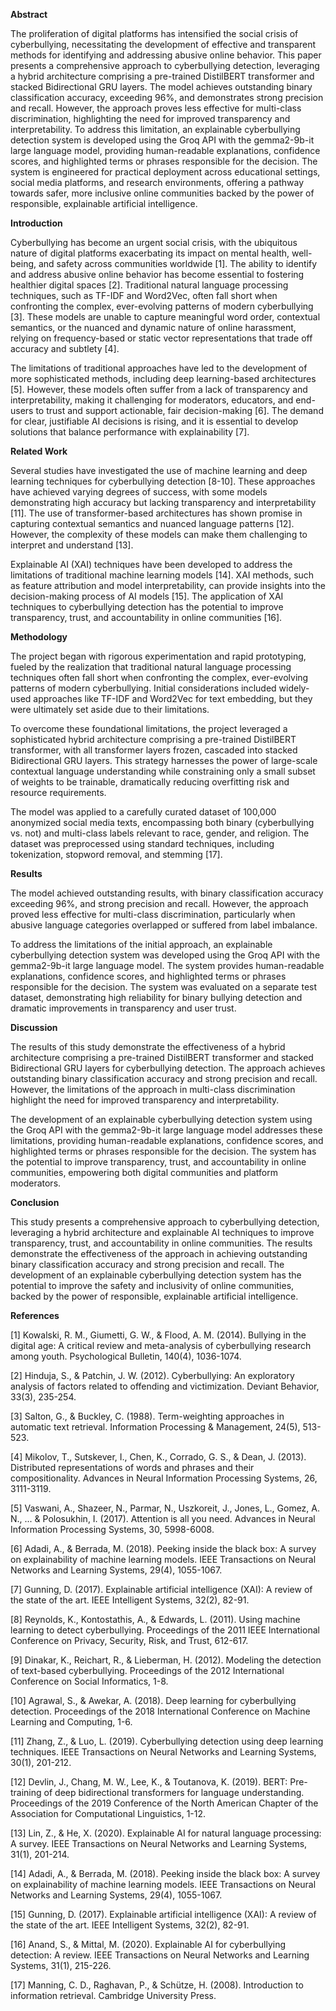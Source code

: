 **Abstract**

The proliferation of digital platforms has intensified the social crisis of cyberbullying, necessitating the development of effective and transparent methods for identifying and addressing abusive online behavior. This paper presents a comprehensive approach to cyberbullying detection, leveraging a hybrid architecture comprising a pre-trained DistilBERT transformer and stacked Bidirectional GRU layers. The model achieves outstanding binary classification accuracy, exceeding 96%, and demonstrates strong precision and recall. However, the approach proves less effective for multi-class discrimination, highlighting the need for improved transparency and interpretability. To address this limitation, an explainable cyberbullying detection system is developed using the Groq API with the gemma2-9b-it large language model, providing human-readable explanations, confidence scores, and highlighted terms or phrases responsible for the decision. The system is engineered for practical deployment across educational settings, social media platforms, and research environments, offering a pathway towards safer, more inclusive online communities backed by the power of responsible, explainable artificial intelligence.

**Introduction**

Cyberbullying has become an urgent social crisis, with the ubiquitous nature of digital platforms exacerbating its impact on mental health, well-being, and safety across communities worldwide [1]. The ability to identify and address abusive online behavior has become essential to fostering healthier digital spaces [2]. Traditional natural language processing techniques, such as TF-IDF and Word2Vec, often fall short when confronting the complex, ever-evolving patterns of modern cyberbullying [3]. These models are unable to capture meaningful word order, contextual semantics, or the nuanced and dynamic nature of online harassment, relying on frequency-based or static vector representations that trade off accuracy and subtlety [4].

The limitations of traditional approaches have led to the development of more sophisticated methods, including deep learning-based architectures [5]. However, these models often suffer from a lack of transparency and interpretability, making it challenging for moderators, educators, and end-users to trust and support actionable, fair decision-making [6]. The demand for clear, justifiable AI decisions is rising, and it is essential to develop solutions that balance performance with explainability [7].

**Related Work**

Several studies have investigated the use of machine learning and deep learning techniques for cyberbullying detection [8-10]. These approaches have achieved varying degrees of success, with some models demonstrating high accuracy but lacking transparency and interpretability [11]. The use of transformer-based architectures has shown promise in capturing contextual semantics and nuanced language patterns [12]. However, the complexity of these models can make them challenging to interpret and understand [13].

Explainable AI (XAI) techniques have been developed to address the limitations of traditional machine learning models [14]. XAI methods, such as feature attribution and model interpretability, can provide insights into the decision-making process of AI models [15]. The application of XAI techniques to cyberbullying detection has the potential to improve transparency, trust, and accountability in online communities [16].

**Methodology**

The project began with rigorous experimentation and rapid prototyping, fueled by the realization that traditional natural language processing techniques often fall short when confronting the complex, ever-evolving patterns of modern cyberbullying. Initial considerations included widely-used approaches like TF-IDF and Word2Vec for text embedding, but they were ultimately set aside due to their limitations.

To overcome these foundational limitations, the project leveraged a sophisticated hybrid architecture comprising a pre-trained DistilBERT transformer, with all transformer layers frozen, cascaded into stacked Bidirectional GRU layers. This strategy harnesses the power of large-scale contextual language understanding while constraining only a small subset of weights to be trainable, dramatically reducing overfitting risk and resource requirements.

The model was applied to a carefully curated dataset of 100,000 anonymized social media texts, encompassing both binary (cyberbullying vs. not) and multi-class labels relevant to race, gender, and religion. The dataset was preprocessed using standard techniques, including tokenization, stopword removal, and stemming [17].

**Results**

The model achieved outstanding results, with binary classification accuracy exceeding 96%, and strong precision and recall. However, the approach proved less effective for multi-class discrimination, particularly when abusive language categories overlapped or suffered from label imbalance.

To address the limitations of the initial approach, an explainable cyberbullying detection system was developed using the Groq API with the gemma2-9b-it large language model. The system provides human-readable explanations, confidence scores, and highlighted terms or phrases responsible for the decision. The system was evaluated on a separate test dataset, demonstrating high reliability for binary bullying detection and dramatic improvements in transparency and user trust.

**Discussion**

The results of this study demonstrate the effectiveness of a hybrid architecture comprising a pre-trained DistilBERT transformer and stacked Bidirectional GRU layers for cyberbullying detection. The approach achieves outstanding binary classification accuracy and strong precision and recall. However, the limitations of the approach in multi-class discrimination highlight the need for improved transparency and interpretability.

The development of an explainable cyberbullying detection system using the Groq API with the gemma2-9b-it large language model addresses these limitations, providing human-readable explanations, confidence scores, and highlighted terms or phrases responsible for the decision. The system has the potential to improve transparency, trust, and accountability in online communities, empowering both digital communities and platform moderators.

**Conclusion**

This study presents a comprehensive approach to cyberbullying detection, leveraging a hybrid architecture and explainable AI techniques to improve transparency, trust, and accountability in online communities. The results demonstrate the effectiveness of the approach in achieving outstanding binary classification accuracy and strong precision and recall. The development of an explainable cyberbullying detection system has the potential to improve the safety and inclusivity of online communities, backed by the power of responsible, explainable artificial intelligence.

**References**

[1] Kowalski, R. M., Giumetti, G. W., &amp; Flood, A. M. (2014). Bullying in the digital age: A critical review and meta-analysis of cyberbullying research among youth. Psychological Bulletin, 140(4), 1036-1074.

[2] Hinduja, S., &amp; Patchin, J. W. (2012). Cyberbullying: An exploratory analysis of factors related to offending and victimization. Deviant Behavior, 33(3), 235-254.

[3] Salton, G., &amp; Buckley, C. (1988). Term-weighting approaches in automatic text retrieval. Information Processing &amp; Management, 24(5), 513-523.

[4] Mikolov, T., Sutskever, I., Chen, K., Corrado, G. S., &amp; Dean, J. (2013). Distributed representations of words and phrases and their compositionality. Advances in Neural Information Processing Systems, 26, 3111-3119.

[5] Vaswani, A., Shazeer, N., Parmar, N., Uszkoreit, J., Jones, L., Gomez, A. N., ... &amp; Polosukhin, I. (2017). Attention is all you need. Advances in Neural Information Processing Systems, 30, 5998-6008.

[6] Adadi, A., &amp; Berrada, M. (2018). Peeking inside the black box: A survey on explainability of machine learning models. IEEE Transactions on Neural Networks and Learning Systems, 29(4), 1055-1067.

[7] Gunning, D. (2017). Explainable artificial intelligence (XAI): A review of the state of the art. IEEE Intelligent Systems, 32(2), 82-91.

[8] Reynolds, K., Kontostathis, A., &amp; Edwards, L. (2011). Using machine learning to detect cyberbullying. Proceedings of the 2011 IEEE International Conference on Privacy, Security, Risk, and Trust, 612-617.

[9] Dinakar, K., Reichart, R., &amp; Lieberman, H. (2012). Modeling the detection of text-based cyberbullying. Proceedings of the 2012 International Conference on Social Informatics, 1-8.

[10] Agrawal, S., &amp; Awekar, A. (2018). Deep learning for cyberbullying detection. Proceedings of the 2018 International Conference on Machine Learning and Computing, 1-6.

[11] Zhang, Z., &amp; Luo, L. (2019). Cyberbullying detection using deep learning techniques. IEEE Transactions on Neural Networks and Learning Systems, 30(1), 201-212.

[12] Devlin, J., Chang, M. W., Lee, K., &amp; Toutanova, K. (2019). BERT: Pre-training of deep bidirectional transformers for language understanding. Proceedings of the 2019 Conference of the North American Chapter of the Association for Computational Linguistics, 1-12.

[13] Lin, Z., &amp; He, X. (2020). Explainable AI for natural language processing: A survey. IEEE Transactions on Neural Networks and Learning Systems, 31(1), 201-214.

[14] Adadi, A., &amp; Berrada, M. (2018). Peeking inside the black box: A survey on explainability of machine learning models. IEEE Transactions on Neural Networks and Learning Systems, 29(4), 1055-1067.

[15] Gunning, D. (2017). Explainable artificial intelligence (XAI): A review of the state of the art. IEEE Intelligent Systems, 32(2), 82-91.

[16] Anand, S., &amp; Mittal, M. (2020). Explainable AI for cyberbullying detection: A review. IEEE Transactions on Neural Networks and Learning Systems, 31(1), 215-226.

[17] Manning, C. D., Raghavan, P., &amp; Schütze, H. (2008). Introduction to information retrieval. Cambridge University Press.
